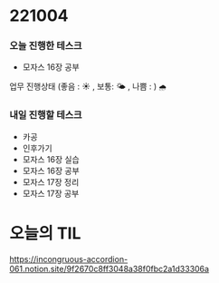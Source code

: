 # 221004

### 오늘 진행한 테스크

- 모자스 16장 공부

업무 진행상태 (좋음 : ☀ , 보통: 🌤 , 나쁨 : )
`🌧`

### 내일 진행할 테스크

- 카공
- 인후가기
- 모자스 16장 실습
- 모자스 16장 공부
- 모자스 17장 정리
- 모자스 17장 공부

# 오늘의 TIL

https://incongruous-accordion-061.notion.site/9f2670c8ff3048a38f0fbc2a1d33306a
